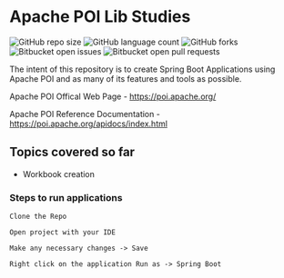 # Apache POI Lib Studies

![GitHub repo size](https://img.shields.io/github/repo-size/laiszig/apache_poi_sandbox?style=for-the-badge)
![GitHub language count](https://img.shields.io/github/languages/count/laiszig/apache_poi_sandbox?style=for-the-badge)
![GitHub forks](https://img.shields.io/github/forks/laiszig/apache_poi_sandbox?style=for-the-badge)
![Bitbucket open issues](https://img.shields.io/bitbucket/issues/laiszig/apache_poi_sandbox?style=for-the-badge)
![Bitbucket open pull requests](https://img.shields.io/bitbucket/pr-raw/laiszig/apache_poi_sandbox?style=for-the-badge)

The intent of this repository is to create Spring Boot Applications using Apache POI and as many of its features and tools as possible.

Apache POI Offical Web Page - https://poi.apache.org/

Apache POI Reference Documentation - https://poi.apache.org/apidocs/index.html

## Topics covered so far
* Workbook creation

### Steps to run applications
```
Clone the Repo

Open project with your IDE

Make any necessary changes -> Save

Right click on the application Run as -> Spring Boot
```
